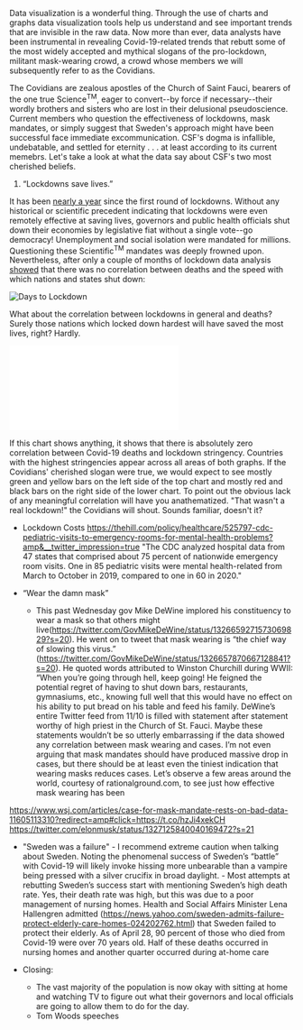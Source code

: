 Data visualization is a wonderful thing. Through the use of charts and graphs data visualization tools help us understand and see important trends that are invisible in the raw data. Now more than ever, data analysts have been instrumental in revealing Covid-19-related trends that rebutt some of the most widely accepted and mythical slogans of the pro-lockdown, militant mask-wearing crowd, a crowd whose members we will subsequently refer to as the Covidians. 

The Covidians are zealous apostles of the Church of Saint Fauci, bearers of the one true Science<sup>TM</sup>, eager to convert--by force if necessary--their wordly brothers and sisters who are lost in their delusional pseudoscience. Current members who question the effectiveness of lockdowns, mask mandates, or simply suggest that Sweden's approach might have been successful face immediate excommunication. CSF's dogma is infallible, undebatable, and settled for eternity . . . at least according to its current memebrs. Let's take a look at what the data say about CSF's two most cherished beliefs.

1) “Lockdowns save lives.”

It has been [nearly a year](https://www.bbc.com/news/world-52103747) since the first round of lockdowns. Without any historical or scientific precedent indicating that lockdowns were even remotely effective at saving lives, governors and public health officials shut down their economies by legislative fiat without a single vote--go democracy! Unemployment and social isolation were mandated for millions. Questioning these Scientific<sup>TM</sup> mandates was deeply frowned upon. Nevertheless, after only a couple of months of lockdown data analysis [showed](https://www.aier.org/article/did-the-lockdown-save-lives/) that there was no correlation between deaths and the speed with which nations and states shut down:

![Days to Lockdown](https://www.aier.org/wp-content/uploads/2020/05/ED-AZ636_Rodger_16U_20200426130615-1-1.jpg)

What about the correlation between lockdowns in general and deaths? Surely those nations which locked down hardest will have saved the most lives, right? Hardly.

![Lockdown Stringency](/images/Lockdown-Stringency.pdf)

If this chart shows anything, it shows that there is absolutely zero correlation between Covid-19 deaths and lockdown stringency. Countries with the highest stringencies appear across all areas of both graphs. If the Covidians' cherished slogan were true, we would expect to see mostly green and yellow bars on the left side of the top chart and mostly red and black bars on the right side of the lower chart. To point out the obvious lack of any meaningful correlation will have you anathematized. "That wasn't a real lockdown!" the Covidians will shout. Sounds familiar, doesn't it?

- Lockdown Costs
https://thehill.com/policy/healthcare/525797-cdc-pediatric-visits-to-emergency-rooms-for-mental-health-problems?amp&__twitter_impression=true
        "The CDC analyzed hospital data from 47 states that comprised about 75 percent of nationwide emergency room visits. One in 85 pediatric visits were mental health-related from March to October in 2019, compared to one in 60 in 2020."





- “Wear the damn mask”
    - This past Wednesday gov Mike DeWine implored his constituency to wear a mask so that others might live(https://twitter.com/GovMikeDeWine/status/1326659271573069829?s=20). He went on to tweet that mask wearing is “the chief way of slowing this virus.” (https://twitter.com/GovMikeDeWine/status/1326657870667128841?s=20). He quoted words attributed to Winston Churchill during WWII: “When you’re going through hell, keep going! He feigned the potential regret of having to shut down bars, restaurants, gymnasiums, etc., knowing full well that this would have no effect on his ability to put bread on his table and feed his family. DeWine’s entire Twitter feed from 11/10 is filled with statement after statement worthy of high priest in the Church of St. Fauci. Maybe these statements wouldn’t be so utterly embarrassing if the data showed any correlation between mask wearing and cases. I’m not even arguing that mask mandates should have produced massive drop in cases, but there should be at least even the tiniest indication that wearing masks reduces cases. Let’s observe a few areas around the world, courtesy of rationalground.com, to see just how effective mask wearing has been 

https://www.wsj.com/articles/case-for-mask-mandate-rests-on-bad-data-11605113310?redirect=amp#click=https://t.co/hzJi4xekCH
https://twitter.com/elonmusk/status/1327125840040169472?s=21

- "Sweden was a failure"
        - I recommend extreme caution when talking about Sweden. Noting the phenomenal success of Sweden’s “battle” with Covid-19 will likely invoke hissing more unbearable than           a vampire being pressed with a silver crucifix in broad daylight. 
        - Most attempts at rebutting Sweden’s success start with mentioning Sweden’s high death rate. Yes, their death rate was high, but this was due to a poor management of          nursing homes. Health and Social Affairs Minister Lena Hallengren admitted (https://news.yahoo.com/sweden-admits-failure-protect-elderly-care-homes-024202762.html) that            Sweden failed to protect their elderly. As of April 28, 90 percent of those who died from Covid-19 were over 70 years old. Half of these deaths occurred in nursing             homes and another quarter occurred during at-home care

- Closing:
    - The vast majority of the population is now okay with sitting at home and watching TV to figure out what their governors and local officials are going to allow them to do for the day. 
    - Tom Woods speeches
